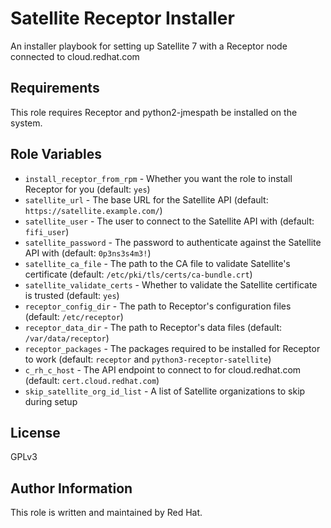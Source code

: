 Satellite Receptor Installer
============================

An installer playbook for setting up Satellite 7 with a Receptor node connected to cloud.redhat.com

Requirements
------------

This role requires Receptor and python2-jmespath be installed on the system.

Role Variables
--------------

* `install_receptor_from_rpm` - Whether you want the role to install Receptor for you (default: `yes`)
* `satellite_url` - The base URL for the Satellite API (default: `https://satellite.example.com/`)
* `satellite_user` - The user to connect to the Satellite API with (default: `fifi_user`)
* `satellite_password` - The password to authenticate against the Satellite API with (default: `0p3ns3s4m3!`)
* `satellite_ca_file` - The path to the CA file to validate Satellite's certificate (default: `/etc/pki/tls/certs/ca-bundle.crt`)
* `satellite_validate_certs` - Whether to validate the Satellite certificate is trusted (default: `yes`)
* `receptor_config_dir` - The path to Receptor's configuration files (default: `/etc/receptor`)
* `receptor_data_dir` - The path to Receptor's data files (default: `/var/data/receptor`)
* `receptor_packages` - The packages required to be installed for Receptor to work (default: `receptor` and `python3-receptor-satellite`)
* `c_rh_c_host` - The API endpoint to connect to for cloud.redhat.com (default: `cert.cloud.redhat.com`)
* `skip_satellite_org_id_list` - A list of Satellite organizations to skip during setup

License
-------

GPLv3

Author Information
------------------

This role is written and maintained by Red Hat.